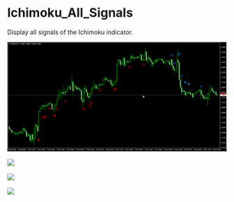 # Ichimoku_All_Signals
Display all signals of the Ichimoku indicator.

![EURUSD-H1](EURUSD-H1.png)

<image src="https://github.com/chriswang2006/Ichimoku_All_Signals/blob/master/EURUSD-H1.png" >
<p>

<p>
<image src="https://github.com/chriswang2006/Ichimoku_All_Signals/blob/master/EURCHF-H1.png" >
<p>
<p>
<image src="https://github.com/chriswang2006/Ichimoku_All_Signals/blob/master/EURGBP-H1.png" >



